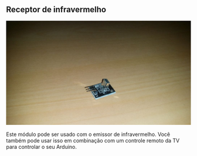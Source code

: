 ## Receptor de infravermelho

![alt text](img/1.jpg)

Este módulo pode ser usado com o emissor de infravermelho. Você também pode usar isso em combinação com um controle remoto da TV para controlar o seu Arduino.